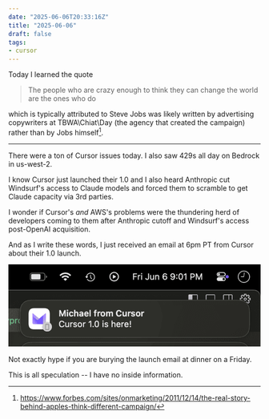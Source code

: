 ```yaml
---
date: "2025-06-06T20:33:16Z"
title: "2025-06-06"
draft: false
tags:
- cursor
---
```


Today I learned the quote

> The people who are crazy enough to think they can change the world are the ones who do

which is typically attributed to Steve Jobs was likely written by advertising copywriters at TBWA\Chiat\Day (the agency that created the campaign) rather than by Jobs himself[^1].

[^1]: https://www.forbes.com/sites/onmarketing/2011/12/14/the-real-story-behind-apples-think-different-campaign/

---

There were a ton of Cursor issues today.
I also saw 429s all day on Bedrock in us-west-2.

I know Cursor just launched their 1.0 and I also heard Anthropic cut Windsurf's access to Claude models and forced them to scramble to get Claude capacity via 3rd parties.

I wonder if Cursor's _and_ AWS's problems were the thundering herd of developers coming to them after Anthropic cutoff and Windsurf's access post-OpenAI acquisition.

And as I write these words, I just received an email at 6pm PT from Cursor about their 1.0 launch.

![alt text](image.png)

Not exactly hype if you are burying the launch email at dinner on a Friday.


This is all speculation -- I have no inside information.
